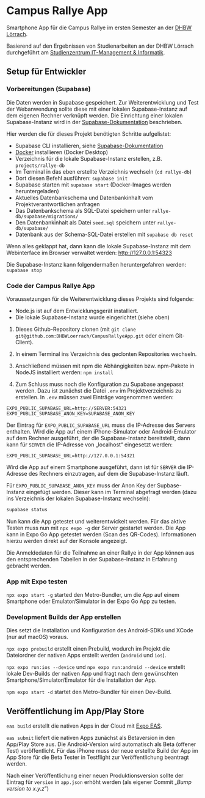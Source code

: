 # Campus Rallye App

Smartphone App für die Campus Rallye im ersten Semester an der [DHBW Lörrach](https://dhbw-loerrach.de).

Basierend auf den Ergebnissen von Studienarbeiten an der DHBW Lörrach durchgeführt
am [Studienzentrum IT-Management & Informatik](https://dhbw-loerrach.de/szi).

## Setup für Entwickler

### Vorbereitungen (Supabase)

Die Daten werden in Supabase gespeichert. Zur Weiterentwicklung und
Test der Webanwendung sollte diese mit einer lokalen Supabase-Instanz
auf dem eigenen Rechner verknüpft werden. Die Einrichtung einer lokalen
Supabase-Instanz wird in der
[Supabase-Dokumentation](https://supabase.com/docs/guides/local-development/cli/getting-started) beschrieben.

Hier werden die für dieses Projekt benötigten Schritte aufgelistet:

- Supabase CLI installieren, siehe [Supabase-Dokumentation](https://supabase.com/docs/guides/local-development/cli/getting-started)
- [Docker](https://www.docker.com) installieren (Docker Desktop)
- Verzeichnis für die lokale Supabase-Instanz erstellen, z.B. `projects/rallye-db`
- Im Terminal in das eben erstellte Verzeichnis wechseln (`cd rallye-db`)
- Dort diesen Befehl ausführen: `supabase init`
- Supabase starten mit `supabase start` (Docker-Images werden heruntergeladen)
- Aktuelles Datenbankschema und Datenbankinhalt vom Projektverantwortlichen anfragen
- Das Datenbankschema als SQL-Datei speichern unter `rallye-db/supabase/migrations/`
- Den Datenbankinhalt als Datei `seed.sql` speichern unter `rallye-db/supabase/`
- Datenbank aus der Schema-SQL-Datei erstellen mit `supabase db reset`

Wenn alles geklappt hat, dann kann die lokale Supabase-Instanz mit dem Webinterface im Browser verwaltet werden: http://127.0.0.1:54323

Die Supabase-Instanz kann folgendermaßen heruntergefahren werden: `supabase stop`

### Code der Campus Rallye App

Voraussetzungen für die Weiterentwicklung dieses Projekts sind folgende:

- Node.js ist auf dem Entwicklungsgerät installiert.
- Die lokale Supabase-Instanz wurde eingerichtet (siehe oben)

1. Dieses Github-Repository clonen (mit `git clone git@github.com:DHBWLoerrach/CampusRallyeApp.git` oder einem Git-Client).

1. In einem Terminal ins Verzeichnis des geclonten Repositories wechseln.

1. Anschließend müssen mit npm die Abhängigkeiten bzw. npm-Pakete in NodeJS installiert werden:
   `npm install`

1. Zum Schluss muss noch die Konfiguration zu Supabase angepasst werden. Dazu ist zunächst die Datei `.env` im Projektverzeichnis zu erstellen. In `.env` müssen zwei Einträge vorgenommen werden:

```
EXPO_PUBLIC_SUPABASE_URL=http://SERVER:54321
EXPO_PUBLIC_SUPABASE_ANON_KEY=SUPABASE_ANON_KEY
```

Der Eintrag für `EXPO_PUBLIC_SUPABASE_URL` muss die IP-Adresse
des Servers enthalten. Wird die App auf einem iPhone-Simulator oder
Android-Emulator auf dem Rechner ausgeführt, der die Supabase-Instanz
bereitstellt, dann kann für `SERVER` die IP-Adresse von „localhost“
eingesetzt werden:

```
EXPO_PUBLIC_SUPABASE_URL=http://127.0.0.1:54321
```

Wird die App auf einem Smartphone ausgeführt, dann ist für
`SERVER` die IP-Adresse des Rechners einzutragen, auf dem
die Supabase-Instanz läuft.

Für `EXPO_PUBLIC_SUPABASE_ANON_KEY` muss der Anon Key der
Supbase-Instanz eingefügt werden. Dieser kann im Terminal
abgefragt werden (dazu ins Verzeichnis der lokalen
Supabase-Instanz wechseln):

```sh
supabase status
```

Nun kann die App getestet und weiterentwickelt werden. Für das aktive Testen muss nun mit `npx expo -g` der Server gestartet werden. Die App kann in Expo Go App getestet werden (Scan des QR-Codes). Informationen hierzu werden direkt auf der Konsole angezeigt.

Die Anmeldedaten für die Teilnahme an einer Rallye in der App können aus den
entsprechenden Tabellen in der Supabase-Instanz in Erfahrung gebracht werden.

### App mit Expo testen

`npx expo start -g` started den Metro-Bundler, um die App auf einem Smartphone oder Emulator/Simulator in der Expo Go App zu testen.

### Development Builds der App erstellen

Dies setzt die Installation und Konfiguration des Android-SDKs und XCode (nur auf macOS) voraus.

`npx expo prebuild` erstellt einen Prebuild, wodurch im Projekt die Dateiordner der nativen Apps erstellt werden (`android` und `ios`).

`npx expo run:ios --device` und `npx expo run:android --device` erstellt lokale Dev-Builds der nativen App und fragt nach dem gewünschten Smartphone/Simulator/Emulator für die Installation der App.

`npm expo start -d` startet den Metro-Bundler für einen Dev-Build.

## Veröffentlichung im App/Play Store

`eas build` erstellt die nativen Apps in der Cloud mit [Expo EAS](https://expo.dev/eas).

`eas submit` liefert die nativen Apps zunächst als Betaversion in den App/Play Store aus. Die Android-Version wird automatisch als Beta (offener Test) veröffentlicht. Für das iPhone muss der neue erstellte Build der App im App Store für die Beta Tester in Testflight zur Veröffentlichung beantragt werden.

Nach einer Veröffentlichung einer neuen Produktionsversion sollte der Eintrag für `version` in `app.json` erhöht werden (als eigener Commit „_Bump version to x.y.z_”)
